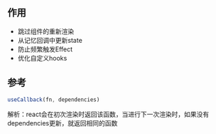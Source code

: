 ## 作用

- 跳过组件的重新渲染
- 从记忆回调中更新state
- 防止频繁触发Effect
- 优化自定义hooks

## 参考

```jsx
useCallback(fn, dependencies)
```

解析：react会在初次渲染时返回该函数，当进行下一次渲染时，如果没有dependencies更新，就返回相同的函数